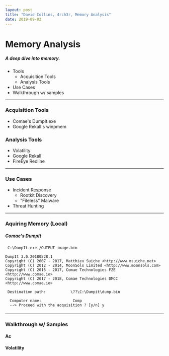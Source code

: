 ```yaml
---
layout: post
title: "David Collins, 4rch3r, Memory Analysis"
date: 2019-09-02
---
```

# Memory Analysis
##### A deep dive into memory. 
* Tools
  * Acquisition Tools
  * Analysis Tools
* Use Cases
* Walkthrough w/ samples

----

### Acquisition Tools
* Comae's DumpIt.exe
* Google Rekall's winpmem


### Analysis Tools
* Volatility
* Google Rekall
* FireEye Redline

----

### Use Cases
* Incident Response
  * Rootkit Discovery
  * "Fileless" Malware
* Threat Hunting

----

### Aquiring Memory (Local)
##### Comae's DumpIt
<code> C:\DumpIt.exe /OUTPUT image.bin
</code>
```  
DumpIt 3.0.20180528.1
Copyright (C) 2007 - 2017, Matthieu Suiche <http://www.msuiche.net>
Copyright (C) 2012 - 2014, MoonSols Limited <http://www.moonsols.com>
Copyright (C) 2015 - 2017, Comae Technologies FZE <http://www.comae.io>
Copyright (C) 2017 - 2018, Comae Technologies DMCC <http://www.comae.io>

 Destination path:           \??\C:\Dumpit\dump.bin

  Computer name:              Comp
  --> Proceed with the acquisition ? [y/n] y
```

####

----

### Walkthrough w/ Samples
#### Ac
#### Volatility

